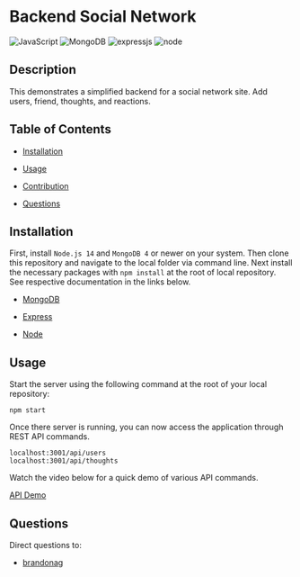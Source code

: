 # Backend Social Network

![JavaScript](https://img.shields.io/badge/JavaScript-ES6-green)
![MongoDB](https://img.shields.io/badge/MySQL-8-blue)
![expressjs](https://img.shields.io/badge/express-4-blue)
![node](https://img.shields.io/badge/node-14-green)


## Description

This demonstrates a simplified backend for a social network site. Add users, friend, thoughts, and reactions.

## Table of Contents

  * [Installation](#installation)

  * [Usage](#usage)

  * [Contribution](#contribution)

  * [Questions](#questions)

## Installation

First, install `Node.js 14` and `MongoDB 4` or newer on your system. Then clone this repository and navigate to the local folder via command line. Next install the necessary packages with `npm install` at the root of local repository. See respective documentation in the links below.

* [MongoDB](https://docs.mongodb.com/manual/)

* [Express](https://expressjs.com/)

* [Node](https://nodejs.org/en/)

## Usage

Start the server using the following command at the root of your local repository:

```
npm start
```

Once there server is running, you can now access the application through REST API commands.

```
localhost:3001/api/users
localhost:3001/api/thoughts
```

Watch the video below for a quick demo of various API commands.

[API Demo](https://drive.google.com/file/d/1dsO-zdXX9ZrcnhH0qu1XSvl00H59jYbr/view)

## Questions

Direct questions to:

* [brandonag](https://github.com/brandonag)